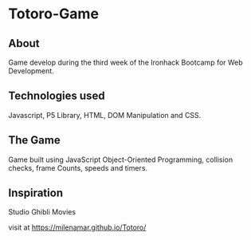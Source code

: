 # Totoro-Game

## About

Game develop during the third week of the Ironhack Bootcamp for Web Development.

## Technologies used

Javascript, P5 Library, HTML, DOM Manipulation and CSS.

## The Game

Game built using JavaScript Object-Oriented Programming, collision checks, frame Counts, speeds and
timers.

## Inspiration

Studio Ghibli Movies

visit at https://milenamar.github.io/Totoro/
